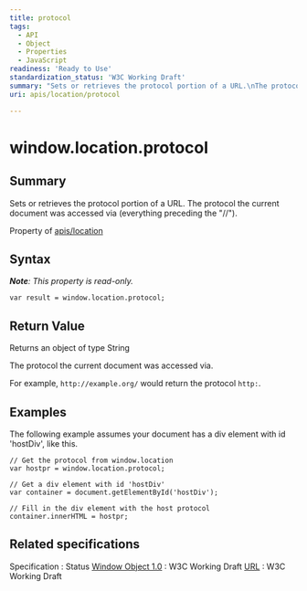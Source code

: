 ```yaml
---
title: protocol
tags:
  - API
  - Object
  - Properties
  - JavaScript
readiness: 'Ready to Use'
standardization_status: 'W3C Working Draft'
summary: "Sets or retrieves the protocol portion of a URL.\nThe protocol the current document was accessed via (everything preceding the \"//\").\n"
uri: apis/location/protocol

---
```

# window.location.protocol

## Summary

Sets or retrieves the protocol portion of a URL. The protocol the current document was accessed via (everything preceding the "//").

<span data-meta="applies_to" data-type="key">Property of <span data-type="value">[apis/location](/apis/location)</span></span>

## Syntax

***Note**: This property is read-only.*

``` {.js}
var result = window.location.protocol;
```

## Return Value

<span data-meta="return" data-type="key">Returns an object of type <span data-type="value">String</span></span>

The protocol the current document was accessed via.

For example, `http://example.org/` would return the protocol `http:`.

## Examples

The following example assumes your document has a div element with id 'hostDiv', like this.

``` {.js}
// Get the protocol from window.location
var hostpr = window.location.protocol;

// Get a div element with id 'hostDiv'
var container = document.getElementById('hostDiv');

// Fill in the div element with the host protocol
container.innerHTML = hostpr;
```

## Related specifications

Specification
:   Status
[Window Object 1.0](http://www.w3.org/TR/Window/)
:   W3C Working Draft
[URL](http://www.w3.org/TR/url/#concept-url)
:   W3C Working Draft

